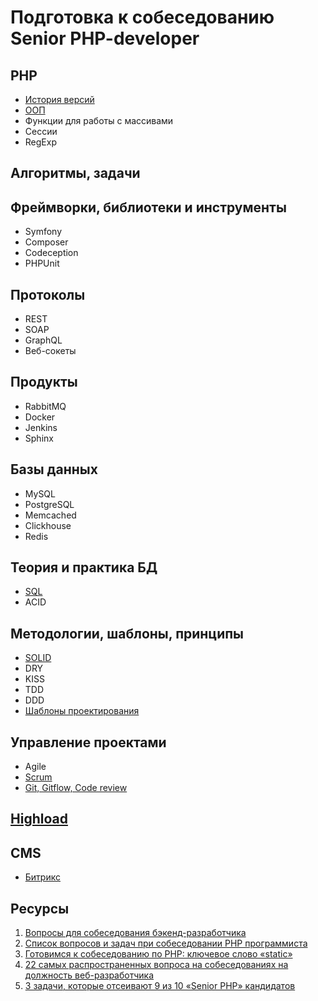 # Подготовка к собеседованию Senior PHP-developer

## PHP
* [История версий](php/version.md)
* [ООП](php/oop.md)
* Функции для работы с массивами
* Сессии
* RegExp

## Алгоритмы, задачи


## Фреймворки, библиотеки и инструменты
* Symfony
* Composer
* Codeception
* PHPUnit

## Протоколы
* REST
* SOAP
* GraphQL
* Веб-сокеты

## Продукты
* RabbitMQ
* Docker
* Jenkins
* Sphinx

## Базы данных
* MySQL
* PostgreSQL
* Memcached
* Clickhouse
* Redis

## Теория и практика БД
* [SQL](database/sql.md)
* ACID

## Методологии, шаблоны, принципы
* [SOLID](solid.md)
* DRY
* KISS
* TDD
* DDD
* [Шаблоны проектирования](pattern/index.md)

## Управление проектами
* Agile
* [Scrum](pm/scrum.md)
* [Git, Gitflow, Code review](pm/git.md)

## [Highload](highload/index.md)

## CMS
* [Битрикс](cms/bitrix.md)

## Ресурсы
1. [Вопросы для собеседования бэкенд-разработчика](https://habr.com/post/349434/)
2. [Список вопросов и задач при собеседовании PHP программиста](http://unetway.com/blog/spisok-voprosov-i-zadac-pri-sobesedovanii-php-programmista/)
3. [Готовимся к собеседованию по PHP: ключевое слово «static»](https://habr.com/post/259627/)
4. [22 самых распространенных вопроса на собеседованиях на должность веб-разработчика](https://tproger.ru/digest/most-common-questions-of-web-developer-interview/)
5. [3 задачи, которые отсеивают 9 из 10 «Senior PHP» кандидатов](https://habr.com/post/285398/)
